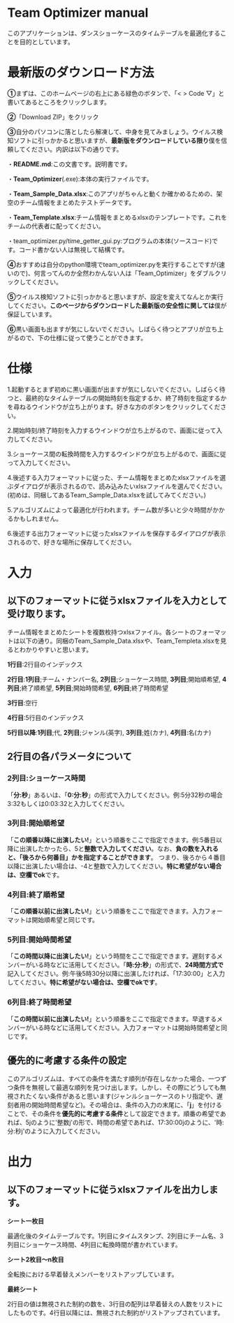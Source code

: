 # Team Optimizer manual
このアプリケーションは、ダンスショーケースのタイムテーブルを最適化することを目的としています。

# 最新版のダウンロード方法
**①**まずは、このホームページの右上にある緑色のボタンで、「< > Code ▽」と書いてあるところをクリックします。

**②**「Download ZIP」をクリック

**③**自分のパソコンに落としたら解凍して、中身を見てみましょう。ウイルス検知ソフトに引っかかると思いますが、**最新版をダウンロードしている限り**僕を信頼してください。内訳は以下の通りです。

・**README.md**:この文書です。説明書です。

・**Team_Optimizer**(.exe):本体の実行ファイルです。

・**Team_Sample_Data.xlsx**:このアプリがちゃんと動くか確かめるための、架空のチーム情報をまとめたテストデータです。

・**Team_Template.xlsx**:チーム情報をまとめるxlsxのテンプレートです。これをチームの代表者に配ってください。

・team_optimizer.py/time_getter_gui.py:プログラムの本体(ソースコード)です。コード書かない人は無視して結構です。

**④**おすすめは自分のpython環境でteam_optimizer.pyを実行することですが(速いので)、何言ってんのか全然わかんない人は「Team_Optimizer」をダブルクリックしてください。

**⑤**ウイルス検知ソフトに引っかかると思いますが、設定を変えてなんとか実行してください。**このページからダウンロードした最新版の安全性に関しては**僕が保証しています。

**⑥**黒い画面も出ますが気にしないでください。しばらく待つとアプリが立ち上がるので、下の仕様に従って使うことができます。

# 仕様
1.起動するとまず初めに黒い画面が出ますが気にしないでください。しばらく待つと、最終的なタイムテーブルの開始時刻を指定するか、終了時刻を指定するかを尋ねるウインドウが立ち上がります。好きな方のボタンをクリックしてください。

2.開始時刻/終了時刻を入力するウインドウが立ち上がるので、画面に従って入力してください。

3.ショーケース間の転換時間を入力するウインドウが立ち上がるので、画面に従って入力してください。

4.後述する入力フォーマットに従った、チーム情報をまとめたxlsxファイルを選ぶダイアログが表示されるので、読み込みたいxlsxファイルを選んでください。(初めは、同梱してあるTeam_Sample_Data.xlsxを試してみてください。)

5.アルゴリズムによって最適化が行われます。チーム数が多いと少々時間がかかるかもしれません。

6.後述する出力フォーマットに従ったxlsxファイルを保存するダイアログが表示されるので、好きな場所に保存してください。

# 入力
## 以下のフォーマットに従うxlsxファイルを入力として受け取ります。
チーム情報をまとめたシートを複数枚持つxlsxファイル。各シートのフォーマットは以下の通り。同梱のTeam_Sample_Data.xlsxや、Team_Templeta.xlsxを見るとわかりやすいと思います。

**1行目**:2行目のインデックス

**2行目**:__1列目__;チーム・ナンバー名,  __2列目__;ショーケース時間,  __3列目__;開始順希望,    __4列目__;終了順希望,    __5列目__;開始時間希望,  __6列目__;終了時間希望

**3行目**:空行

**4行目**:5行目のインデックス

**5行目以降**:__1列目__;代,    __2列目__;ジャンル(英字),    __3列目__;姓(カナ),    __4列目__:名(カナ)

## 2行目の各パラメータについて
### 2列目:ショーケース時間
「**分:秒**」あるいは、「**0:分:秒**」の形式で入力してください。例:5分32秒の場合3:32もしくは0:03:32と入力してください。

### 3列目:開始順希望
「__この順番以降に出演したい!__」という順番をここで指定できます。例:5番目以降に出演したかったら、5と**整数で入力してください**。なお、**負の数を入れると、「後ろから何番目」かを指定することができます**。
つまり、後ろから４番目以降に出演したい場合は、-4と整数で入力してください。**特に希望がない場合は、空欄でok**です。

### 4列目:終了順希望
「__この順番以前に出演したい!__」という順番をここで指定できます。入力フォーマットは開始順希望と同じです。

### 5列目:開始時間希望
「__この時間以降に出演したい!__」という時間をここで指定できます。遅刻するメンバーがいる時などに活用してください。「**時:分:秒**」の形式で、**24時間方式で**記入してください。例:午後5時30分以降に出演したければ、「17:30:00」と入力してください。**特に希望がない場合は、空欄でokです**。

### 6列目:終了時間希望
「__この時間以前に出演したい!__」という順番をここで指定できます。早退するメンバーがいる時などに活用してください。入力フォーマットは開始時間希望と同じです。

## 優先的に考慮する条件の設定
このアルゴリズムは、すべての条件を満たす順列が存在しなかった場合、一つずつ条件を無視して最適な順列を見つけ出します。しかし、その際にどうしても無視されたくない条件があると思います(ジャンルショーケースのトリ指定や、遅刻者用の開始時間希望など)。その場合は、条件の入力の末尾に、「**j**」を付けることで、その条件を**優先的に考慮する条件**として設定できます。順番の希望であれば、5jのように'整数j'の形で、時間の希望であれば、17:30:00jのように、'時:分:秒j'のように入力してください。

# 出力
## 以下のフォーマットに従うxlsxファイルを出力します。
**シート一枚目**

最適化後のタイムテーブルです。1列目にタイムスタンプ、2列目にチーム名、3列目にショーケース時間、4列目に転換時間が書かれています。

**シート2枚目〜n枚目**

全転換における早着替えメンバーをリストアップしています。

**最終シート**

2行目の値は無視された制約の数を、3行目の配列は早着替えの人数をリストにしたものです。4行目以降には、無視された制約がリストアップされています。
